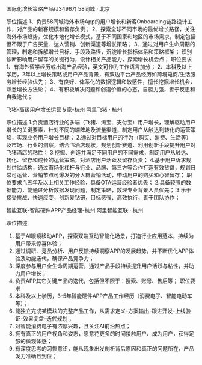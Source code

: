 国际化增长策略产品(J34967)
58同城 · 北京

职位描述
1、负责58同城海外市场App的用户增长和新客Onboarding链路设计工作，对产品的新客规模和留存负责；
2、探索全球不同市场的最优增长路径，关注海外市场趋势，优化本地化增长模式，基于不同国家和地区的市场需求，制定包括但不限于广告买量、达人营销、创新渠道等增长策略；
3、通过对用户生命周期的管理，制定和拆解增长目标、手段及路径，沉淀增长指标体系和策略框架；
识别诊断影响用户留存的关键行为，设计相关产品能力，探索增长机会点；
职位要求
1、有海外留学经历或出海产品经验，英文可作为工作语言加分；
2、本科及以上学历，2年以上增长策略或用户产品背景，有双边平台产品经历如跨境电商/生活服务增长经验优先；
3、有良好、体系化的数据逻辑和敏感性，擅长挖掘增长机会，熟悉增长方法论；
4、有积极解决问题和创造价值的心态，自驱力强，善于反思和自我迭代；


飞猪-高级用户增长运营专家-杭州
阿里飞猪 · 杭州

职位描述
1.负责酒店行业的多端（飞猪、淘宝、支付宝）用户增长，理解驱动用户增长的关键要素，针对不同的端阵地及流量渠道，制定用户从触达到转化的运营策略，实现业务用户增长目标；
2.通过对目标用户的行为（购买、消费、生活等）及市场、行业的洞察，结合飞酒店现状，规划创新赛道、利用创新手段提升用户对飞猪酒店的粘性；
3.挖掘、创造并满足不同用户的不同需求，制定用户从触达、转化、留存和成长的运营策略，对酒店用户活跃及留存负责；
4.基于用户诉求规划供给结构，通过市场化杠杆与行业、品牌、第三方等合作打造有效货盘，规划日常可运营、营销节点可爆发的分人群营销活动，带动用户的购买和心智留存；
职位要求
1.五年及以上相关工作经验，具备OTA运营经验者优先；
2.具备较强的数据能力，能通过分析数据发现问题，制定策略，数理专业背景人员优先；
3.乐于接受挑战、快速应变，创新爱钻研，目标感强、高效执行，善于团队协作；


智能互联-智能硬件APP产品经理-杭州
阿里智能互联 · 杭州

职位描述
1. 基于AI眼镜移动APP，探索双端互动智能化场景，打造行业应用范本，持续为用户带来惊喜体验；
2. 通过调研、竞品分析、用户反馈持续洞察APP的发展趋势，并不断优化APP体验及功能迭代，确保产品竞争力；
3. 深度参与用户全生命周期运营，通过产品手段持续提升用户活跃与粘性，并助力用户增长；
4. 负责APP其它关键产品的迭代，包括但不限于：搜索、账号、售后等；
职位要求
1. 本科及以上学历，3-5年智能硬件APP产品工作经历（消费电子、智能电动车等）；
2. 能独立完成某模块的完整产品工作，从需求定义-方案输出-跟进开发-上线验证-效果复盘-迭代规划；
3. 对智能消费电子有浓厚兴趣，且关注AI前沿热点；
4. 拥有真正的用户视角和姿态，愿意花更多的时间接触用户、成为用户，获得足够的微观体感；
5. 有深度思考的习惯意识，能从现象出发剖析背后原因和真正的问题所在，产品发力准确且到位；